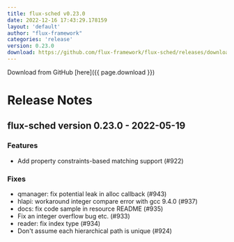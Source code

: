 ```yaml
---
title: flux-sched v0.23.0
date: 2022-12-16 17:43:29.178159
layout: 'default'
author: "flux-framework"
categories: 'release'
version: 0.23.0
download: https://github.com/flux-framework/flux-sched/releases/download/v0.23.0/flux-sched-0.23.0-1.t4.src.rpm
---
```


Download from GitHub [here]({{ page.download }})

# Release Notes

flux-sched version 0.23.0 - 2022-05-19
--------------------------------------

### Features

 * Add property constraints-based matching support (#922)

### Fixes

 * qmanager: fix potential leak in alloc callback (#943)
 * hlapi: workaround integer compare error with gcc 9.4.0 (#937)
 * docs: fix code sample in resource README (#935)
 * Fix an integer overflow bug etc. (#933)
 * reader: fix index type (#934)
 * Don't assume each hierarchical path is unique (#924)

